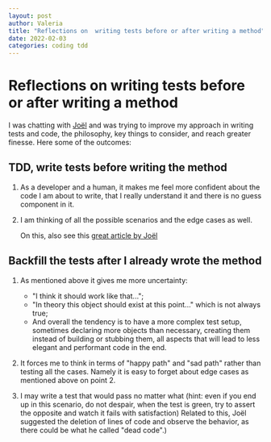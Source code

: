 ```yaml
---
layout: post
author: Valeria
title: "Reflections on  writing tests before or after writing a method"
date: 2022-02-03
categories: coding tdd
---
```

# Reflections on  writing tests before or after writing a method

I was chatting with [Joël](https://github.com/JoelQ) and was trying to improve
my approach in writing tests and code, the philosophy, key things to consider,
and reach greater finesse.
Here some of the outcomes:

## TDD, write tests before writing the method

1. As a developer and a human, it makes me feel more confident about
   the code I am about to write, that I really understand it and there is no
   guess component in it.

2. I am thinking of all the possible scenarios and the edge cases as well.

   On this, also  see this
   [great article by Joël](https://thoughtbot.com/blog/testing-your-edge-cases)

## Backfill the tests after I already wrote the method

1. As mentioned above it gives me more uncertainty:
   - "I think it should work like
   that...";
   - "In theory this object should exist at this point..." which is not
   always true;
   - And overall the tendency is to have a more complex test setup,
   sometimes declaring more objects than necessary, creating them instead of
   building or stubbing them, all aspects that will lead to less elegant and
   performant code in the end.

2. It forces me to think in terms of "happy path" and "sad path" rather than
   testing all the cases.
   Namely it is easy to forget about edge cases as mentioned above on point 2.

3. I may write a test that would pass no matter what (hint: even if you end up in
   this scenario, do not despair, when the test is green,
   try to assert the opposite and watch it fails with satisfaction)
   Related to this, Joël suggested the deletion of lines of code and observe the
   behavior, as there could be what he called "dead code".)
